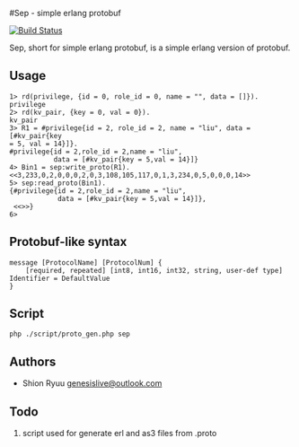 #Sep - simple erlang protobuf

[![Build Status](https://secure.travis-ci.org/genesislive/Sep.png?branch=master)](http://travis-ci.org/genesislive/Sep)

Sep, short for simple erlang protobuf, is a simple erlang version of protobuf.

## Usage

```erl-sh
1> rd(privilege, {id = 0, role_id = 0, name = "", data = []}).
privilege
2> rd(kv_pair, {key = 0, val = 0}).
kv_pair
3> R1 = #privilege{id = 2, role_id = 2, name = "liu", data = [#kv_pair{key
= 5, val = 14}]}.
#privilege{id = 2,role_id = 2,name = "liu",
           data = [#kv_pair{key = 5,val = 14}]}
4> Bin1 = sep:write_proto(R1).
<<3,233,0,2,0,0,0,2,0,3,108,105,117,0,1,3,234,0,5,0,0,0,14>>
5> sep:read_proto(Bin1).
{#privilege{id = 2,role_id = 2,name = "liu",
            data = [#kv_pair{key = 5,val = 14}]},
 <<>>}
6>
```

## Protobuf-like syntax

```
message [ProtocolName] [ProtocolNum] {
	[required, repeated] [int8, int16, int32, string, user-def type] Identifier = DefaultValue
}
```

## Script

``` 
php ./script/proto_gen.php sep
```

## Authors

- Shion Ryuu <genesislive@outlook.com>

## Todo

1. script used for generate erl and as3 files from .proto

